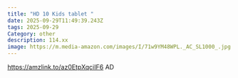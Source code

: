 ```yaml
---
title: "HD 10 Kids tablet "
date: 2025-09-29T11:49:39.243Z
tags: 2025-09-29
Category: other
description: 114.xx
image: https://m.media-amazon.com/images/I/71w9YM48WPL._AC_SL1000_.jpg
---
```

https://amzlink.to/az0EtpXqciIF6
AD